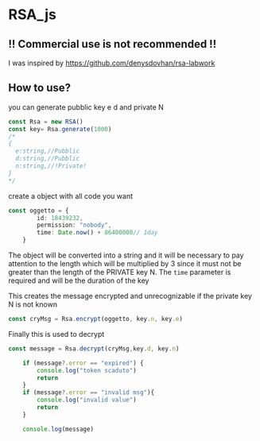 # RSA_js
## !! Commercial use is not recommended !!
I was inspired by https://github.com/denysdovhan/rsa-labwork

## How to use?
you can generate pubblic key e d and private N
```ts
const Rsa = new RSA()
const key= Rsa.generate(1000)
/*
{
  e:string,//Pubblic
  d:string,//Pubblic
  n:string,//!Private!
}
*/
```
create a object with all code you want
```ts
const oggetto = {
        id: 18439232,
        permission: "nobody",
        time: Date.now() + 86400000// 1day
    }
```
The object will be converted into a string and it will be necessary to pay attention to the length which will be multiplied by 3 since it must not be greater than the length of the PRIVATE key N.
The `time` parameter is required and will be the duration of the key

This creates the message encrypted and unrecognizable if the private key N is not known
```ts
const cryMsg = Rsa.encrypt(oggetto, key.n, key.e)
```

Finally this is used to decrypt
```ts
const message = Rsa.decrypt(cryMsg,key.d, key.n)

    if (message?.error == "expired") {
        console.log("token scaduto")
        return
    }
    if (message?.error == "invalid msg"){
        console.log("invalid value")
        return
    }

    console.log(message)
```
